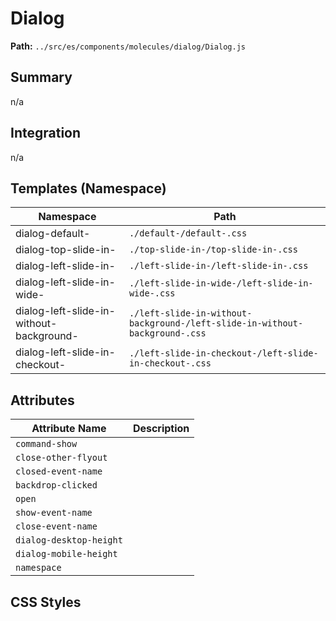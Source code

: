 # Dialog

**Path:** `../src/es/components/molecules/dialog/Dialog.js`

## Summary

n/a

## Integration

n/a

## Templates (Namespace)

| Namespace | Path |
|------|------|
| dialog-default- | `./default-/default-.css` |
| dialog-top-slide-in- | `./top-slide-in-/top-slide-in-.css` |
| dialog-left-slide-in- | `./left-slide-in-/left-slide-in-.css` |
| dialog-left-slide-in-wide- | `./left-slide-in-wide-/left-slide-in-wide-.css` |
| dialog-left-slide-in-without-background- | `./left-slide-in-without-background-/left-slide-in-without-background-.css` |
| dialog-left-slide-in-checkout- | `./left-slide-in-checkout-/left-slide-in-checkout-.css` |

## Attributes

| Attribute Name | Description |
|----------------|-------------|
| `command-show` |  |
| `close-other-flyout` |  |
| `closed-event-name` |  |
| `backdrop-clicked` |  |
| `open` |  |
| `show-event-name` |  |
| `close-event-name` |  |
| `dialog-desktop-height` |  |
| `dialog-mobile-height` |  |
| `namespace` |  |

## CSS Styles

